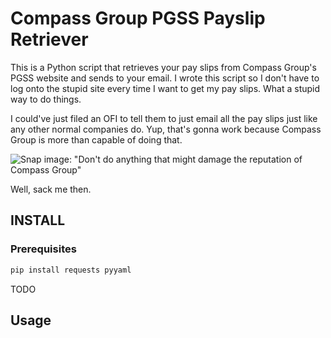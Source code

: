 # Compass Group PGSS Payslip Retriever
This is a Python script that retrieves your pay slips from Compass Group's PGSS
website and sends to your email. I wrote this script so I don't have to log onto
the stupid site every time I want to get my pay slips. What a stupid way to do
things.

I could've just filed an OFI to tell them to just email all the pay slips just
like any other normal companies do. Yup, that's gonna work because Compass Group
is more than capable of doing that.

![Snap image: "Don't do anything that might damage the reputation of Compass
Group"](docs/snap_policy-rep.png)

Well, sack me then.

## INSTALL
### Prerequisites
```sh
pip install requests pyyaml
```
TODO

## Usage
